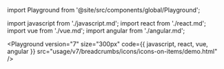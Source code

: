 import Playground from '@site/src/components/global/Playground';

import javascript from './javascript.md';
import react from './react.md';
import vue from './vue.md';
import angular from './angular.md';

<Playground
version="7"
size="300px"
code={{ javascript, react, vue, angular }}
src="usage/v7/breadcrumbs/icons/icons-on-items/demo.html"
/>
